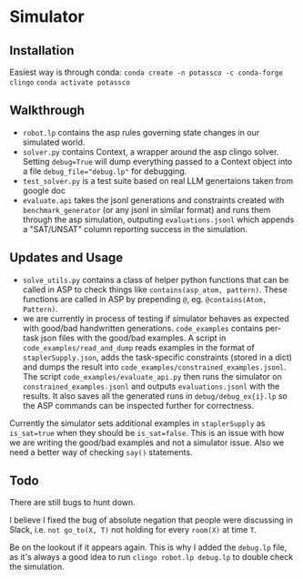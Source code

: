# Simulator

## Installation

Easiest way is through conda:
`conda create -n potassco -c conda-forge clingo`
`conda activate potassco`

## Walkthrough

- `robot.lp` contains the asp rules governing state changes in our simulated world.
- `solver.py` contains Context, a wrapper around the asp clingo solver. Setting `debug=True` will dump everything passed to a Context object into a file `debug_file="debug.lp"` for debugging.
- `test_solver.py` is a test suite based on real LLM genertaions taken from google doc
- `evaluate.api` takes the jsonl generations and constraints created with `benchmark_generator` (or any jsonl in similar format) and runs them through the asp simulation, outputing `evaluations.jsonl` which appends a "SAT/UNSAT" column reporting success in the simulation.

## Updates and Usage

- `solve_utils.py` contains a class of helper python functions that can be called in ASP to check things like `contains(asp_atom, pattern)`. These functions are called in ASP by prepending `@`, eg. `@contains(Atom, Pattern)`.
- we are currently in process of testing if simulator behaves as expected with good/bad handwritten generations. `code_examples` contains per-task json files with the good/bad examples. A script in `code_examples/read_and_dump` reads examples in the format of `staplerSupply.json`, adds the task-specific constraints (stored in a dict) and dumps the result into `code_examples/constrained_examples.jsonl`. The script `code_examples/evaluate_api.py` then runs the simulator on `constrained_examples.jsonl` and outputs `evaluations.jsonl` with the results. It also saves all the generated runs in `debug/debug_ex{i}.lp` so the ASP commands can be inspected further for correctness.

Currently the simulator sets additional examples in `staplerSupply` as `is_sat=true` when they should be `is_sat=false`. This is an issue with how we are writing the good/bad examples and not a simulator issue. Also we need a better way of checking `say()` statements.


## Todo

There are still bugs to hunt down. 

I believe I fixed the bug of absolute negation that people were discussing in Slack, i.e. `not go_to(X, T)` not holding for every `room(X)` at time `T`. 

Be on the lookout if it appears again. This is why I added the `debug.lp` file, as it's always a good idea to run `clingo robot.lp debug.lp` to double check the simulation.